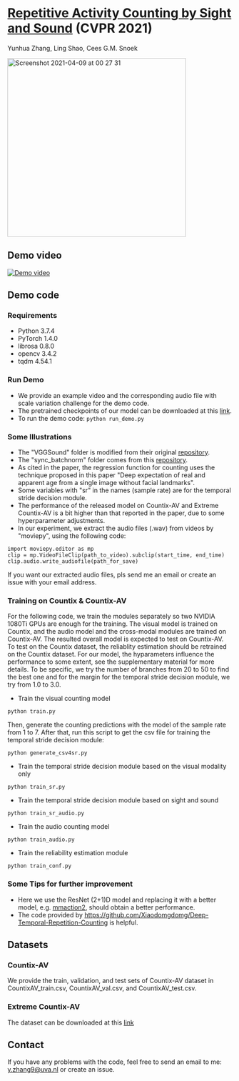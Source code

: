 # [Repetitive Activity Counting by Sight and Sound](https://arxiv.org/abs/2103.13096) (CVPR 2021)  
Yunhua Zhang, Ling Shao, Cees G.M. Snoek 

<img width="400" alt="Screenshot 2021-04-09 at 00 27 31" src="https://user-images.githubusercontent.com/22721775/114104033-70e7fe80-98ca-11eb-9541-7268fc683ad9.png">

## Demo video


[![Demo video](https://user-images.githubusercontent.com/22721775/112766873-086c6800-9014-11eb-8939-fc8a8373488d.png)](https://user-images.githubusercontent.com/22721775/112766700-2c7b7980-9013-11eb-8667-95ce6ec31067.mp4 "Demo video")


## Demo code

### Requirements
* Python 3.7.4
* PyTorch 1.4.0
* librosa 0.8.0
* opencv 3.4.2
* tqdm 4.54.1

### Run Demo

* We provide an example video and the corresponding audio file with scale variation challenge for the demo code. 
* The pretrained checkpoints of our model can be downloaded at this [link](https://drive.google.com/file/d/1y7j4KRpnGDttGseIXMpXz7O1speEeIJD/view?usp=sharing). 
* To run the demo code:
```python run_demo.py```

### Some Illustrations

* The "VGGSound" folder is modified from their original [repository](https://github.com/hche11/VGGSound). 
* The "sync_batchnorm" folder comes from this [repository](https://github.com/vacancy/Synchronized-BatchNorm-PyTorch). 
* As cited in the paper, the regression function for counting uses the technique proposed in this paper "Deep expectation of real and apparent age from a single image without facial landmarks". 
* Some variables with "sr" in the names (sample rate) are for the temporal stride decision module. 
* The performance of the released model on Countix-AV and Extreme Countix-AV is a bit higher than that reported in the paper, due to some hyperparameter adjustments. 
* In our experiment, we extract the audio files (.wav) from videos by "moviepy", using the following code:
```
import moviepy.editor as mp
clip = mp.VideoFileClip(path_to_video).subclip(start_time, end_time)
clip.audio.write_audiofile(path_for_save)
```
If you want our extracted audio files, pls send me an email or create an issue with your email address. 

### Training on Countix & Countix-AV
For the following code, we train the modules separately so two NVIDIA 1080Ti GPUs are enough for the training. The visual model is trained on Countix, and the audio model and the cross-modal modules are trained on Countix-AV. The resulted overall model is expected to test on Countix-AV. To test on the Countix dataset, the reliablity estimation should be retrained on the Countix dataset. For our model, the hyparameters influence the performance to some extent, see the supplementary material for more details. To be specific, we try the number of branches from 20 to 50 to find the best one and for the margin for the temporal stride decision module, we try from 1.0 to 3.0. 
* Train the visual counting model
```
python train.py
```
Then, generate the counting predictions with the model of the sample rate from 1 to 7. 
After that, run this script to get the csv file for training the temporal stride decision module:
```
python generate_csv4sr.py
```
* Train the temporal stride decision module based on the visual modality only
```
python train_sr.py
```
* Train the temporal stride decision module based on sight and sound
```
python train_sr_audio.py
```
* Train the audio counting model
```
python train_audio.py
```
* Train the reliability estimation module
```
python train_conf.py
```

### Some Tips for further improvement
* Here we use the ResNet (2+1)D model and replacing it with a better model, e.g. [mmaction2](https://mmaction2.readthedocs.io/en/latest/recognition_models.html), should obtain a better performance. 
* The code provided by https://github.com/Xiaodomgdomg/Deep-Temporal-Repetition-Counting is helpful. 

## Datasets

### Countix-AV
We provide the train, validation, and test sets of Countix-AV dataset in CountixAV_train.csv, CountixAV_val.csv, and CountixAV_test.csv. 

### Extreme Countix-AV
The dataset can be downloaded at this [link](https://drive.google.com/file/d/1eKYbN_fXetv6Dw_ks8eNeNkErGvrsDC6/view?usp=sharing)

## Contact
If you have any problems with the code, feel free to send an email to me: y.zhang9@uva.nl or create an issue. 
